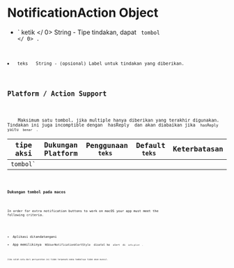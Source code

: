 # NotificationAction Object

* ` ketik </ 0>  String - Tipe tindakan, dapat <code> tombol </ 0> .</li>
<li><code> teks </ 0>  String - (opsional) Label untuk tindakan yang diberikan.</li>
</ul>

<h2>Platform / Action Support</h2>

<table>
<thead>
<tr>
  <th>tipe aksi</th>
  <th>Dukungan Platform</th>
  <th>Penggunaan <code> teks </ 0></th>
  <th>Default <code> teks </ 0></th>
  <th>Keterbatasan</th>
</tr>
</thead>
<tbody>
<tr>
  <td><code>tombol`</td> 
    Maksimum satu tombol, jika multiple hanya diberikan yang terakhir digunakan. Tindakan ini juga incomptible dengan  hasReply </ 0> dan akan diabaikan jika <code> hasReply </ 0> yaitu <code> benar </ 0> .</td>
</tr>
</tbody>
</table>

<h3>Dukungan tombol pada macos</h3>

<p>In order for extra notification buttons to work on macOS your app must meet the
following criteria.</p>

<ul>
<li>Aplikasi ditandatangani</li>
<li>App memilikinya <code> NSUserNotificationAlertStyle </ 0> disetel ke <code> alert </ 0> di <code> info.plist </ 0> .</li>
</ul>

<p>Jika salah satu dari persyaratan ini tidak terpenuhi maka tombolnya tidak akan muncul.</p>